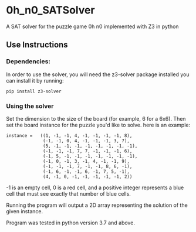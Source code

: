 # 0h_n0_SATSolver
A SAT solver for the puzzle game 0h n0 implemented with Z3 in python

## Use Instructions
### Dependencies:
In order to use the solver, you will need the z3-solver package installed you can install it by running:
```
pip install z3-solver
```
### Using the solver
Set the dimension to the size of the board (for example, 6 for a 6x6). Then set the board instance for the puzzle you'd like to solve. here is an example:
```
instance =   ((1, -1, -1, 4, -1, -1, -1, -1, 8),
              (-1, -1, 0, 4, -1, -1, -1, 3, 7),
              (5, -1, -1, -1, -1, -1, -1, -1, -1),
              (-1, -1, -1, 7, 7, -1, -1, -1, 6),
              (-1, 5, -1, -1, -1, -1, -1, -1, -1),
              (-1, 0, -1, 3, -1, 4, -1, -1, 9),
              (-1, -1, -1, 7, -1, -1, 8, 6, -1),
              (-1, 6, -1, -1, 6, -1, 7, 5, -1),
              (4, -1, 0, -1, -1, -1, -1, -1, 2))
```
-1 is an empty cell, 0 is a red cell, and a positive integer represents a blue cell that must see exactly that number of blue cells.

Running the program will output a 2D array representing the solution of the given instance.

Program was tested in python version 3.7 and above.
